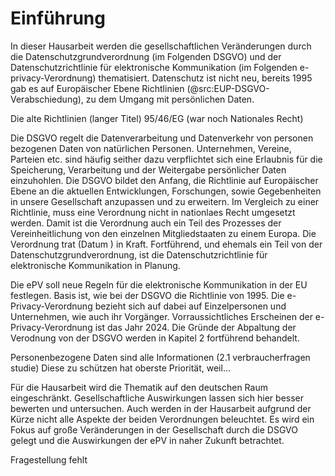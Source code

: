 # Einführung

In dieser Hausarbeit werden die gesellschaftlichen Veränderungen durch die Datenschutzgrundverordnung (im Folgenden DSGVO) und der Datenschutzrichtlinie für elektronische Kommunikation (im Folgenden e-privacy-Verordnung) thematisiert. Datenschutz ist nicht neu, bereits 1995 gab es auf Europäischer Ebene Richtlinien (@src:EUP-DSGVO-Verabschiedung), zu dem Umgang mit persönlichen Daten.

Die alte Richtlinien (langer Titel) 95/46/EG (war noch Nationales Recht)

Die DSGVO regelt die Datenverarbeitung und Datenverkehr von personen bezogenen Daten von natürlichen Personen.
Unternehmen, Vereine, Parteien etc. sind häufig seither dazu verpflichtet sich eine Erlaubnis für die Speicherung, Verarbeitung und der Weitergabe persönlicher Daten einzuhohlen. Die DSGVO bildet den Anfang, die Richtlinie auf Europäischer Ebene an die aktuellen Entwicklungen, Forschungen, sowie Gegebenheiten in unsere Gesellschaft anzupassen und zu erweitern. Im Vergleich zu einer Richtlinie, muss eine Verordnung nicht in nationlaes Recht umgesetzt werden. Damit ist die Verordnung auch ein Teil des Prozesses der Vereinheitlichung von den einzelnen Mitgliedstaaten zu einem Europa. Die Verordnung trat (Datum ) in Kraft. Fortführend, und ehemals ein Teil von der Datenschutzgrundverordnung, ist die Datenschutzrichtlinie für elektronische Kommunikation in Planung.

Die ePV soll neue Regeln für die elektronische Kommunikation in der EU festlegen. Basis ist, wie bei der DSGVO die Richtlinie von 1995. Die e-Privacy-Verordnung bezieht sich auf dabei auf Einzelpersonen und Unternehmen, wie auch ihr Vorgänger. Vorraussichtliches Erscheinen der e-Privacy-Verordnung ist das Jahr 2024. Die Gründe der Abpaltung der Verodnung von der DSGVO werden in Kapitel 2 fortführend behandelt.

Personenbezogene Daten sind alle Informationen (2.1 verbraucherfragen studie)
Diese zu schützen hat oberste Priorität, weil...

Für die Hausarbeit wird die Thematik auf den deutschen Raum eingeschränkt. Gesellschaftliche Auswirkungen lassen sich hier besser bewerten und untersuchen. Auch werden in der Hausarbeit aufgrund der Kürze nicht alle Aspekte der beiden Verordnungen beleuchtet. Es wird ein Fokus auf große Veränderungen in der Gesellschaft durch die DSGVO gelegt und die Auswirkungen der ePV in naher Zukunft betrachtet.

Fragestellung fehlt